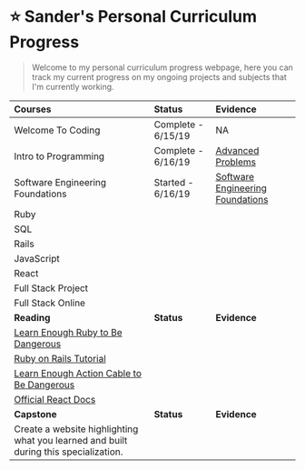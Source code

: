 # :star: Sander's Personal Curriculum Progress

> Welcome to my personal curriculum progress webpage, here you can track my current progress on my ongoing projects and subjects that I'm currently working.

| **Courses**                                                                                        | **Status**             | **Evidence**                                                                     |
| :--------------------------------------------------------------------------------------------- | :----------------- | :--------------------------------------------------------------------------- |
| Welcome To Coding                                                                              | Complete - 6/15/19 | NA                                                                           |
| Intro to Programming                                                                           | Complete - 6/16/19 | [Advanced Problems](./intro_to_programming)                                  |
| Software Engineering Foundations                                                               | Started - 6/16/19  | [Software Engineering Foundations](./full_stack_online_software_engineering) |
| Ruby                                                                                           |                    |                                                                              |
| SQL                                                                                            |                    |                                                                              |
| Rails                                                                                          |                    |                                                                              |
| JavaScript                                                                                     |                    |                                                                              |
| React                                                                                          |                    |                                                                              |
| Full Stack Project                                                                             |                    |                                                                              |
| Full Stack Online                                                                              |                    |                  |
| **Reading**                                                                                    | **Status**         | **Evidence**                                                                 |
| [Learn Enough Ruby to Be Dangerous](https://www.learnenough.com/ruby-tutorial/hello_world)     |                    |                                                                              |
| [Ruby on Rails Tutorial](https://www.railstutorial.org/book)                                   |                    |                                                                              |
| [Learn Enough Action Cable to Be Dangerous](https://www.learnenough.com/action-cable-tutorial) |                    |                                                                              |
| [Official React Docs](https://reactjs.org/docs/getting-started.html)                           |                    |                                                                              |
| **Capstone**                                                                                   | **Status**         | **Evidence**                                                                 |
| Create a website highlighting what you learned and built during this specialization.           |                    |                                                                              |     
